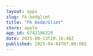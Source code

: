 ```yaml
---
layout: apps
slug: fk-bodglimt
title: "FK Bodø/Glimt"
store: apple
app_id: 6742196328
date: 2025-08-13T20:16:48Z
published: 2025-04-04T07:00:00Z
---
```

